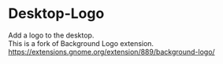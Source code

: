 # Desktop-Logo
Add a logo to the desktop.   
This is a fork of Background Logo extension.     
https://extensions.gnome.org/extension/889/background-logo/
